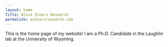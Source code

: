 ```yaml
---
layout: home
Title: Alice Stears Research
permalink: astearsresearch.com
---
```

This is the home page of my website! 
I am a Ph.D. Candidate in the Laughlin lab at the University of Wyoming. 

